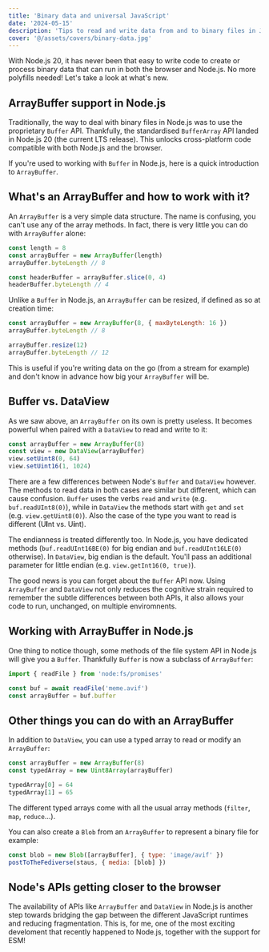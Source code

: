 ```yaml
---
title: 'Binary data and universal JavaScript'
date: '2024-05-15'
description: 'Tips to read and write data from and to binary files in JavaScript using code that runs on the client and the server.'
cover: '@/assets/covers/binary-data.jpg'
---
```


With Node.js 20, it has never been that easy to write code to create or process binary data that can run in both the browser and Node.js. No more polyfills needed! Let's take a look at what's new.

## ArrayBuffer support in Node.js

Traditionally, the way to deal with binary files in Node.js was to use the proprietary `Buffer` API. Thankfully, the standardised `BufferArray` API landed in Node.js 20 (the current LTS release). This unlocks cross-platform code compatible with both Node.js and the browser.

If you're used to working with `Buffer` in Node.js, here is a quick introduction to `ArrayBuffer`.

## What's an ArrayBuffer and how to work with it?

An `ArrayBuffer` is a very simple data structure. The name is confusing, you can't use any of the array methods. In fact, there is very little you can do with `ArrayBuffer` alone:

```js
const length = 8
const arrayBuffer = new ArrayBuffer(length)
arrayBuffer.byteLength // 8

const headerBuffer = arrayBuffer.slice(0, 4)
headerBuffer.byteLength // 4
```

Unlike a `Buffer` in Node.js, an `ArrayBuffer` can be resized, if defined as so at creation time:

```js
const arrayBuffer = new ArrayBuffer(8, { maxByteLength: 16 })
arrayBuffer.byteLength // 8

arrayBuffer.resize(12)
arrayBuffer.byteLength // 12
```

This is useful if you're writing data on the go (from a stream for example) and don't know in advance how big your `ArrayBuffer` will be.

## Buffer vs. DataView

As we saw above, an `ArrayBuffer` on its own is pretty useless. It becomes powerful when paired with a `DataView` to read and write to it:

```js
const arrayBuffer = new ArrayBuffer(8)
const view = new DataView(arrayBuffer)
view.setUint8(0, 64)
view.setUint16(1, 1024)
```

There are a few differences between Node's `Buffer` and `DataView` however. The methods to read data in both cases are similar but different, which can cause confusion. `Buffer` uses the verbs `read` and `write` (e.g. `buf.readUInt8(0)`), while in `DataView` the methods start with `get` and `set` (e.g. `view.getUint8(0)`). Also the case of the type you want to read is different (U**I**nt vs. U**i**nt).

The endianness is treated differently too. In Node.js, you have dedicated methods (`buf.readUInt16BE(0)` for big endian and `buf.readUInt16LE(0)` otherwise). In `DataView`, big endian is the default. You'll pass an additional parameter for little endian (e.g. `view.getInt16(0, true)`).

The good news is you can forget about the `Buffer` API now. Using `ArrayBuffer` and `DataView` not only reduces the cognitive strain required to remember the subtle differences between both APIs, it also allows your code to run, unchanged, on multiple enviromnents.

## Working with ArrayBuffer in Node.js

One thing to notice though, some methods of the file system API in Node.js will give you a `Buffer`. Thankfully `Buffer` is now a subclass of `ArrayBuffer`:

```js
import { readFile } from 'node:fs/promises'

const buf = await readFile('meme.avif')
const arrayBuffer = buf.buffer
```

## Other things you can do with an ArrayBuffer

In addition to `DataView`, you can use a typed array to read or modify an `ArrayBuffer`:

```js
const arrayBuffer = new ArrayBuffer(8)
const typedArray = new Uint8Array(arrayBuffer)

typedArray[0] = 64
typedArray[1] = 65
```

The different typed arrays come with all the usual array methods (`filter`, `map`, `reduce`...).

You can also create a `Blob` from an `ArrayBuffer` to represent a binary file for example:

```js
const blob = new Blob([arrayBuffer], { type: 'image/avif' })
postToTheFediverse(staus, { media: [blob] })
```

## Node's APIs getting closer to the browser

The availability of APIs like `ArrayBuffer` and `DataView` in Node.js is another step towards bridging the gap between the different JavaScript runtimes and reducing fragmentation. This is, for me, one of the most exciting develoment that recently happened to Node.js, together with the support for ESM!
